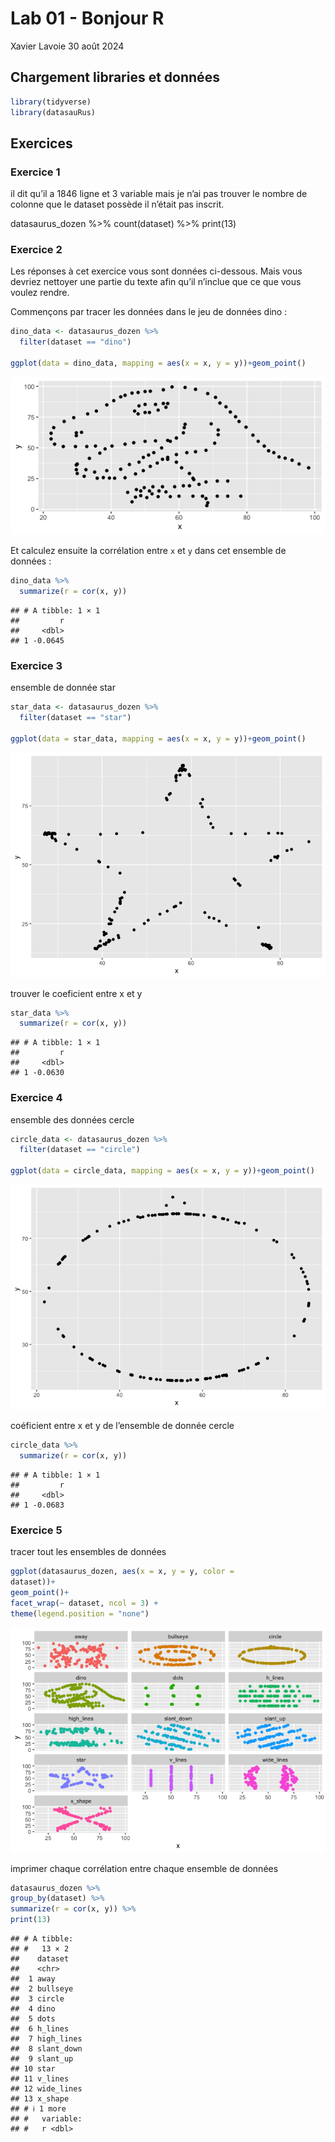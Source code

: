 Lab 01 - Bonjour R
================
Xavier Lavoie
30 août 2024

## Chargement libraries et données

``` r
library(tidyverse)
library(datasauRus)
```

## Exercices

### Exercice 1

il dit qu’il a 1846 ligne et 3 variable mais je n’ai pas trouver le
nombre de colonne que le dataset possède il n’était pas inscrit.

datasaurus_dozen %\>% count(dataset) %\>% print(13)

### Exercice 2

Les réponses à cet exercice vous sont données ci-dessous. Mais vous
devriez nettoyer une partie du texte afin qu’il n’inclue que ce que vous
voulez rendre.

Commençons par tracer les données dans le jeu de données dino :

``` r
dino_data <- datasaurus_dozen %>%
  filter(dataset == "dino")

ggplot(data = dino_data, mapping = aes(x = x, y = y))+geom_point()
```

![](lab-01_files/figure-gfm/plot-dino-1.png)<!-- -->

Et calculez ensuite la corrélation entre `x` et `y` dans cet ensemble de
données :

``` r
dino_data %>%
  summarize(r = cor(x, y))
```

    ## # A tibble: 1 × 1
    ##         r
    ##     <dbl>
    ## 1 -0.0645

### Exercice 3

ensemble de donnée star

``` r
star_data <- datasaurus_dozen %>%
  filter(dataset == "star")

ggplot(data = star_data, mapping = aes(x = x, y = y))+geom_point()
```

![](lab-01_files/figure-gfm/plot-star-1.png)<!-- -->

trouver le coeficient entre x et y

``` r
star_data %>%
  summarize(r = cor(x, y))
```

    ## # A tibble: 1 × 1
    ##         r
    ##     <dbl>
    ## 1 -0.0630

### Exercice 4

ensemble des données cercle

``` r
circle_data <- datasaurus_dozen %>%
  filter(dataset == "circle")

ggplot(data = circle_data, mapping = aes(x = x, y = y))+geom_point()
```

![](lab-01_files/figure-gfm/plot-circle-1.png)<!-- -->

coéficient entre x et y de l’ensemble de donnée cercle

``` r
circle_data %>%
  summarize(r = cor(x, y))
```

    ## # A tibble: 1 × 1
    ##         r
    ##     <dbl>
    ## 1 -0.0683

### Exercice 5

tracer tout les ensembles de données

``` r
ggplot(datasaurus_dozen, aes(x = x, y = y, color =
dataset))+
geom_point()+
facet_wrap(~ dataset, ncol = 3) +
theme(legend.position = "none")
```

![](lab-01_files/figure-gfm/unnamed-chunk-1-1.png)<!-- -->

imprimer chaque corrélation entre chaque ensemble de données

``` r
datasaurus_dozen %>%
group_by(dataset) %>%
summarize(r = cor(x, y)) %>%
print(13)
```

    ## # A tibble:
    ## #   13 × 2
    ##    dataset   
    ##    <chr>     
    ##  1 away      
    ##  2 bullseye  
    ##  3 circle    
    ##  4 dino      
    ##  5 dots      
    ##  6 h_lines   
    ##  7 high_lines
    ##  8 slant_down
    ##  9 slant_up  
    ## 10 star      
    ## 11 v_lines   
    ## 12 wide_lines
    ## 13 x_shape   
    ## # ℹ 1 more
    ## #   variable:
    ## #   r <dbl>
